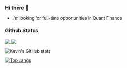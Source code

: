 ### Hi there 👋

- I'm looking for full-time opportunities in Quant Finance


### Github Status

<a href="https://github.com/KZy1218/github-readme-stats">
  <img align="center" src="https://github-readme-stats.vercel.app/api/pin/?username=KZy1218&repo=cs61b" />
</a>
<a href="https://github.com/KZy1218/KZy1218">
  <img align="center" src="https://github-readme-stats.vercel.app/api/pin/?username=KZy1218&repo=KZy1218" />
</a>


![Kevin's GitHub stats](https://github-readme-stats.vercel.app/api?username=KZy1218&show_icons=true&theme=cobalt&font=Calibri)

[![Top Langs](https://github-readme-stats.vercel.app/api/top-langs/?username=KZy1218&layout=compact)](https://github.com/KZy1218/github-readme-stats)


<!--
**KZy1218/KZy1218** is a ✨ _special_ ✨ repository because its `README.md` (this file) appears on your GitHub profile.

Here are some ideas to get you started:

- 🔭 I’m currently working on ...
- 🌱 I’m currently learning ...
- 👯 I’m looking to collaborate on ...
- 🤔 I’m looking for help with ...
- 💬 Ask me about ...
- 📫 How to reach me: ...
- 😄 Pronouns: ...
- ⚡ Fun fact: ...
-->
